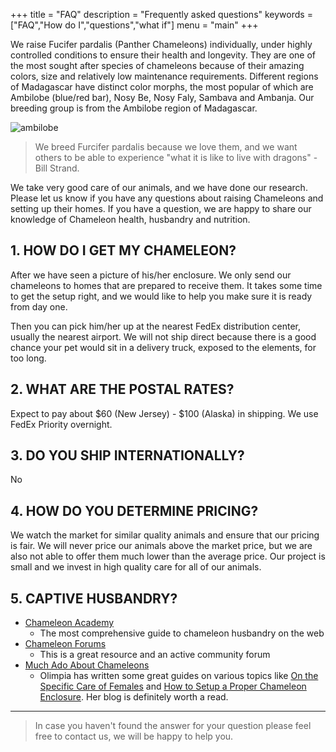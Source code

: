 +++
title = "FAQ"
description = "Frequently asked questions"
keywords = ["FAQ","How do I","questions","what if"]
menu = "main"
+++

We raise Fucifer pardalis (Panther Chameleons) individually, under highly controlled conditions to ensure their health and longevity. They are one of the most sought after species of chameleons because of their amazing colors, size and relatively low maintenance requirements. Different regions of Madagascar have distinct color morphs, the most popular of which are Ambilobe (blue/red bar), Nosy Be, Nosy Faly, Sambava and Ambanja. Our breeding group is from the Ambilobe region of Madagascar.

![ambilobe](/img/ambilobe.jpg)

> We breed Furcifer pardalis because we love them, and we want others to be able to experience "what it is like to live with dragons" - Bill Strand. 

We take very good care of our animals, and we have done our research. Please let us know if you have any questions about raising Chameleons and setting up their homes.  If you have a question, we are happy to share our knowledge of Chameleon health, husbandry and nutrition.

## 1. HOW DO I GET MY CHAMELEON?

After we have seen a picture of his/her enclosure. We only send our chameleons to homes that are prepared to receive them. It takes some time to get the setup right, and we would like to help you make sure it is ready from day one.

Then you can pick him/her up at the nearest FedEx distribution center, usually the nearest airport. We will not ship direct because there is a good chance your pet would sit in a delivery truck, exposed to the elements, for too long.

## 2. WHAT ARE THE POSTAL RATES?

Expect to pay about $60 (New Jersey) - $100 (Alaska) in shipping. We use FedEx Priority overnight.

## 3. DO YOU SHIP INTERNATIONALLY?

No

## 4. HOW DO YOU DETERMINE PRICING?

We watch the market for similar quality animals and ensure that our pricing is fair. We will never price our animals above the market price, but we are also not able to offer them much lower than the average price. Our project is small and we invest in high quality care for all of our animals. 

## 5. CAPTIVE HUSBANDRY?

- [Chameleon Academy](https://chameleonacademy.com/)
  - The most comprehensive guide to chameleon husbandry on the web
- [Chameleon Forums](https://www.chameleonforums.com/)
  - This is a great resource and an active community forum
- [Much Ado About Chameleons](http://www.muchadoaboutchameleons.com/)
  - Olimpia has written some great guides on various topics like [On the Specific Care of Females](http://www.muchadoaboutchameleons.com/2012/05/on-specific-care-of-females.html) and [How to Setup a Proper Chameleon Enclosure](http://www.muchadoaboutchameleons.com/2012/04/how-to-set-up-proper-chameleon.html). Her blog is definitely worth a read.

---

> In case you haven't found the answer for your question please feel free to contact us, we will be happy to help you.
